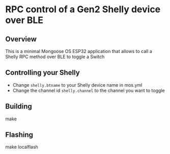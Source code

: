# RPC control of a Gen2 Shelly device over BLE 

## Overview

This is a minimal Mongoose OS ESP32 application that allows to call
a Shelly RPC method over BLE to toggle a Switch

## Controlling your Shelly

- Change `shelly.btname` to your Shelly device name in mos.yml
- Change the channel id `shelly.channel` to the channel you want to toggle
## Building

make

## Flashing

make localflash
